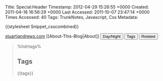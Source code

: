 Title: Special:Header
Timestamp: 2012-04-29 15:26:55 +0000
Created: 2011-04-18 16:56:29 +0000
Last Accessed: 2011-10-07 23:47:14 +0000
Times Accessed: 40
Tags: TrunkNotes, Javascript, Css
Metadata: 

<!-- not required by TN
<html>
<head> -->
<!-- TITLE -->
<!-- not required by TN -->

<!-- Stylesheet: Homepage -->
{{stylesheet Snippet_csscombined}}

<!-- MATHJAX hosted CDN.MATHJAX.ORG -->
<!-- <script type='text/javascript' src='http://cdn.mathjax.org/mathjax/latest/MathJax.js?config=TeX-AMS_HTML'> MathJax.Hub.Config({ extensions: ["tex2jax.js","MathMenu.js","MathZoom.js"], jax: ["input/TeX","output/HTML-CSS"], tex2jax: {inlineMath: [["\\(","\\)"]]}, TeX: { extensions: ["AMSmath.js","AMSsymbols.js","noErrors.js","noUndefined.js"] } }); </script> -->


<!-- Additional stylesheets not supported by TN !? -->
<!-- SYNTAXHIGHLIGHTER: LOCAL, DROPBOX, & ALEXGORBATCHEV sources -->
<!-- <link href="styles/shCore.css" rel="stylesheet" type="text/css" /> <link href="styles/shThemeDefault.css" rel="stylesheet" type="text/css" /> <script type="text/javascript" src="scripts/shCore.js"></script> -->
<!-- <link href="http://dl.dropbox.com/u/1603420/SyntaxHighlighter/styles/shCore.css" rel="stylesheet" type="text/css" /> <link href="http://dl.dropbox.com/u/1603420/SyntaxHighlighter/styles/shThemeDefault.css" rel="stylesheet" type="text/css" /> <script type="text/javascript" src="http://dl.dropbox.com/u/1603420/SyntaxHighlighter/scripts/shCore.js"></script> -->
<!-- <link href="http://alexgorbatchev.com/pub/sh/current/styles/shCore.css" rel="stylesheet" type="text/css" /> <link href="http://alexgorbatchev.com/pub/sh/current/styles/shThemeDefault.css" rel="stylesheet" type="text/css" /> <script type="text/javascript" src="http://alexgorbatchev.com/pub/sh/current/scripts/shCore.js"></script> -->

<!-- GOOGLEAPIS hosted JQUERY.MIN -->
<!-- <script type="text/javascript" src="http://ajax.googleapis.com/ajax/libs/jquery/1.4.2/jquery.min.js"></script> -->

<!-- GITHUB hosted JQUERY.COOKIE.JS -->
<script type="text/javascript" src="https://raw.github.com/carhartl/jquery-cookie/master/jquery.cookie.js"></script>


<!-- DAYTIME/NIGHTTIME JAVASCRIPT -->
<script language="javascript">//<![CDATA[ 
  $(document).ready(function(){
    // Display day mode between 7am and 8pm
    var currentTime = new Date().getHours();
    var daytime_selected = (7 <= currentTime && currentTime < 19) ? 'yes' : 'no';
    daytime_selected = $.cookie('tub78_daytime_selected') || daytime_selected;
    if (daytime_selected == 'yes') {
      $(".title,.todoaction,.ideaaction,.bugaction,.doneaction,body,h1,h2,h3,h4,h5,h6,a,a.missing-wiki-link,th,blockquote,code").addClass("day");
    } else {
      $(".title,.todoaction,.ideaaction,.bugaction,.doneaction,body,h1,h2,h3,h4,h5,h6,a,a.missing-wiki-link,th,blockquote,code").addClass("night");
    }
    $.cookie('tub78_daytime_selected', daytime_selected, { expires: 1, path: '/' });
    $("button#daynight").click(function(){
      $(".title,.todoaction,.ideaaction,.bugaction,.doneaction,body,h1,h2,h3,h4,h5,h6,a,a.missing-wiki-link,th,blockquote,code").toggleClass("day");
      $(".title,.todoaction,.ideaaction,.bugaction .doneaction,body,h1,h2,h3,h4,h5,h6,a,a.missing-wiki-link,th,blockquote,code").toggleClass("night");
      var daytime_selected = $.cookie('tub78_daytime_selected') || 'yes';
      $.cookie('tub78_daytime_selected', (daytime_selected == 'yes') ? 'no' : 'yes', { expires: 1, path: '/' });
    });

    /* Hide first unordered list (toc) if hdrcontents is hidden */
    /* .. does not work b/c toc is not instantiated yet */
    /*
    if ($("div.hdrcontents:visible").size() == 0) {
        $("div.hdrcontents").before($("ul:first").text());
        $("div.hdrcontents").after($("div.hdrcontents:visible").size() + " " + $("div.hdrcontents:hidden").size());
        $("ul:first").hide();
    }
    */

    $("button#hdrcontents").click(function(){
        $("div.hdrcontents").toggle();
        /* ALSO: toggle first unordered list */
        $("ul:first").toggle();
    });

    $("button#hdrtags").click(function(){
        $("div.hdrtags").toggle();
    });

    $("button#hdrbacklinks").click(function(){
        $("div.hdrbacklinks").toggle();
    });

    $("button#hdrrelated").click(function(){
        $("div.hdrrelated").toggle();
    });

    $("button#hdrhistory").click(function(){
        $("div.hdrhistory").toggle();
    });

  });
  //]]></script>
<!-- END HEADER / START BODY -->
<!-- not required by TN
</head>
<body> -->

<!--
BUTTONS [[Snippet_cssincl]] [[Snippet_cssday]] [[Snippet_cssnight]] [[Snippet_csscombined]] [Blogger style-combined.css]
-->
<div class="inline">
<span class="title"> <a href="http://stuartjandrews.com">stuartjandrews.com</a> </span>
<span class="tiny">[[About-This-Blog|About]]</span>
<button id="daynight">Day/Night</button>
<!-- <button id="hdrcontents">Contents</button> -->
<button id="hdrtags">Tags</button>
<!-- <button id="hdrbacklinks">Backlinks</button> -->
<button id="hdrrelated">Related</button>
<!-- <button id="hdrhistory">History</button> -->
</div>



<!-- CONTENTS
>%hdrcontents%
># Contents #
{{toc}} -->

<!-- TAGS -->
>%hdrtags%
>## Tags ##
>{{tags}}

<!-- BACKLINKS
>%hdrbacklinks%
>## Backlinks ##
>{{backlinks}} -->

<!-- HISTORY
>%hdrhistory%
>## History
>{{history 6}} -->

<!-- BODY -->
<!-- not required by TN
<?theme body?>
-->

<!-- END BODY -->
<!-- not required by TN
</body>
</html>
-->

